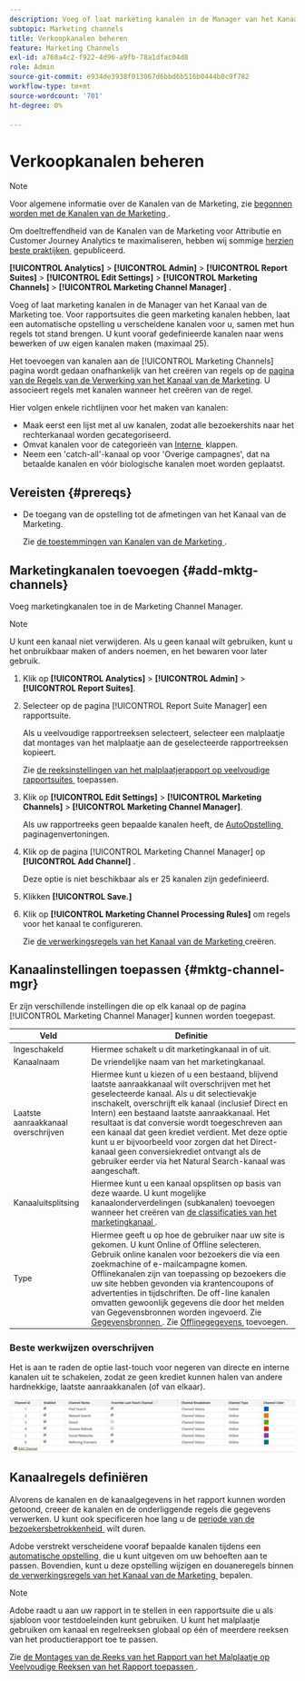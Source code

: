 ```yaml
---
description: Voeg of laat marketing kanalen in de Manager van het Kanaal van de Marketing toe. Voor rapportsuites die geen marketing kanalen hebben, laat een automatische opstelling u verscheidene kanalen voor u, samen met hun regels tot stand brengen. U kunt vooraf gedefinieerde kanalen naar wens bewerken of uw eigen kanalen maken (maximaal 25).
subtopic: Marketing channels
title: Verkoopkanalen beheren
feature: Marketing Channels
exl-id: a768a4c2-f922-4d96-a9fb-78a1dfac04d8
role: Admin
source-git-commit: e934de3938f013067d6bbd6b516b0444b0c9f782
workflow-type: tm+mt
source-wordcount: '701'
ht-degree: 0%

---
```


# Verkoopkanalen beheren

>[!NOTE]
>
> Voor algemene informatie over de Kanalen van de Marketing, zie [&#x200B; begonnen worden met de Kanalen van de Marketing &#x200B;](/help/components/c-marketing-channels/c-getting-started-mchannel.md).
>
> Om doeltreffendheid van de Kanalen van de Marketing voor Attributie en Customer Journey Analytics te maximaliseren, hebben wij sommige [&#x200B; herzien beste praktijken &#x200B;](/help/components/c-marketing-channels/mchannel-best-practices.md) gepubliceerd.

**[!UICONTROL Analytics]** > **[!UICONTROL Admin]** > **[!UICONTROL Report Suites]** > **[!UICONTROL Edit Settings]** > **[!UICONTROL Marketing Channels]** > **[!UICONTROL Marketing Channel Manager]** .

Voeg of laat marketing kanalen in de Manager van het Kanaal van de Marketing toe. Voor rapportsuites die geen marketing kanalen hebben, laat een automatische opstelling u verscheidene kanalen voor u, samen met hun regels tot stand brengen. U kunt vooraf gedefinieerde kanalen naar wens bewerken of uw eigen kanalen maken (maximaal 25).

Het toevoegen van kanalen aan de [!UICONTROL Marketing Channels] pagina wordt gedaan onafhankelijk van het creëren van regels op de [&#x200B; pagina van de Regels van de Verwerking van het Kanaal van de Marketing &#x200B;](/help/admin/tools/manage-rs/edit-settings/marketing-channels/mc-proc-rules.md). U associeert regels met kanalen wanneer het creëren van de regel.

Hier volgen enkele richtlijnen voor het maken van kanalen:

* Maak eerst een lijst met al uw kanalen, zodat alle bezoekershits naar het rechterkanaal worden gecategoriseerd.
* Omvat kanalen voor de categorieën van [&#x200B; Interne &#x200B;](/help/admin/tools/manage-rs/edit-settings/marketing-channels/mc-proc-rules.md) klappen.
* Neem een &#39;catch-all&#39;-kanaal op voor &#39;Overige campagnes&#39;, dat na betaalde kanalen en vóór biologische kanalen moet worden geplaatst.


## Vereisten {#prereqs}

* De toegang van de opstelling tot de afmetingen van het Kanaal van de Marketing.

  Zie [&#x200B; de toestemmingen van Kanalen van de Marketing &#x200B;](/help/components/c-marketing-channels/c-channel-report-access.md).

## Marketingkanalen toevoegen {#add-mktg-channels}

Voeg marketingkanalen toe in de Marketing Channel Manager.

>[!NOTE]
>
>U kunt een kanaal niet verwijderen. Als u geen kanaal wilt gebruiken, kunt u het onbruikbaar maken of anders noemen, en het bewaren voor later gebruik.

1. Klik op **[!UICONTROL Analytics]** > **[!UICONTROL Admin]** > **[!UICONTROL Report Suites]**.
1. Selecteer op de pagina [!UICONTROL Report Suite Manager] een rapportsuite.

   Als u veelvoudige rapportreeksen selecteert, selecteer een malplaatje dat montages van het malplaatje aan de geselecteerde rapportreeksen kopieert.

   Zie [&#x200B; de reeksinstellingen van het malplaatjerapport op veelvoudige rapportsuites &#x200B;](/help/components/c-marketing-channels/c-getting-started-mchannel.md) toepassen.

1. Klik op **[!UICONTROL Edit Settings]** > **[!UICONTROL Marketing Channels]** > **[!UICONTROL Marketing Channel Manager]**.

   Als uw rapportreeks geen bepaalde kanalen heeft, de [&#x200B; AutoOpstelling &#x200B;](/help/components/c-marketing-channels/c-getting-started-mchannel.md) paginagenvertoningen.

1. Klik op de pagina [!UICONTROL Marketing Channel Manager] op **[!UICONTROL Add Channel]** .

   Deze optie is niet beschikbaar als er 25 kanalen zijn gedefinieerd.

1. Klikken **[!UICONTROL Save.]**
1. Klik op **[!UICONTROL Marketing Channel Processing Rules]** om regels voor het kanaal te configureren.

   Zie [&#x200B; de verwerkingsregels van het Kanaal van de Marketing &#x200B;](/help/admin/tools/manage-rs/edit-settings/marketing-channels/mc-proc-rules.md) creëren.

## Kanaalinstellingen toepassen {#mktg-channel-mgr}

Er zijn verschillende instellingen die op elk kanaal op de pagina [!UICONTROL Marketing Channel Manager] kunnen worden toegepast.

| Veld | Definitie |
|--- |--- |
| Ingeschakeld | Hiermee schakelt u dit marketingkanaal in of uit. |
| Kanaalnaam | De vriendelijke naam van het marketingkanaal. |
| Laatste aanraakkanaal overschrijven | Hiermee kunt u kiezen of u een bestaand, blijvend laatste aanraakkanaal wilt overschrijven met het geselecteerde kanaal. Als u dit selectievakje inschakelt, overschrijft elk kanaal (inclusief Direct en Intern) een bestaand laatste aanraakkanaal. Het resultaat is dat conversie wordt toegeschreven aan een kanaal dat geen krediet verdient. Met deze optie kunt u er bijvoorbeeld voor zorgen dat het Direct-kanaal geen conversiekrediet ontvangt als de gebruiker eerder via het Natural Search-kanaal was aangeschaft. |
| Kanaaluitsplitsing | Hiermee kunt u een kanaal opsplitsen op basis van deze waarde. U kunt mogelijke kanaalonderverdelingen (subkanalen) toevoegen wanneer het creëren van [&#x200B; de classificaties van het marketingkanaal &#x200B;](/help/admin/tools/manage-rs/edit-settings/marketing-channels/classifications-mchannel.md). |
| Type | Hiermee geeft u op hoe de gebruiker naar uw site is gekomen. U kunt Online of Offline selecteren. Gebruik online kanalen voor bezoekers die via een zoekmachine of e-mailcampagne komen. Offlinekanalen zijn van toepassing op bezoekers die uw site hebben gevonden via krantencoupons of advertenties in tijdschriften. De off-line kanalen omvatten gewoonlijk gegevens die door het melden van Gegevensbronnen worden ingevoerd. Zie [&#x200B; Gegevensbronnen &#x200B;](/help/import/data-sources/overview.md). Zie [&#x200B; Offlinegegevens &#x200B;](/help/components/c-marketing-channels/c-getting-started-mchannel.md) toevoegen. |

### Beste werkwijzen overschrijven

Het is aan te raden de optie last-touch voor negeren van directe en interne kanalen uit te schakelen, zodat ze geen krediet kunnen halen van andere hardnekkige, laatste aanraakkanalen (of van elkaar).

![](assets/int-channel2.png)

## Kanaalregels definiëren

Alvorens de kanalen en de kanaalgegevens in het rapport kunnen worden getoond, creeer de kanalen en de onderliggende regels die gegevens verwerken. U kunt ook specificeren hoe lang u de [&#x200B; periode van de bezoekersbetrokkenheid &#x200B;](/help/admin/tools/manage-rs/edit-settings/marketing-channels/visitor-engagement.md) wilt duren.

Adobe verstrekt verscheidene vooraf bepaalde kanalen tijdens een [&#x200B; automatische opstelling &#x200B;](/help/components/c-marketing-channels/c-getting-started-mchannel.md) die u kunt uitgeven om uw behoeften aan te passen. Bovendien, kunt u deze opstelling wijzigen en douaneregels binnen [&#x200B; de verwerkingsregels van het Kanaal van de Marketing &#x200B;](/help/admin/tools/manage-rs/edit-settings/marketing-channels/mc-proc-rules.md) bepalen.

>[!NOTE]
>
>Adobe raadt u aan uw rapport in te stellen in een rapportsuite die u als sjabloon voor testdoeleinden kunt gebruiken. U kunt het malplaatje gebruiken om kanaal en regelreeksen globaal op één of meerdere reeksen van het productierapport toe te passen.
>
>Zie [&#x200B; de Montages van de Reeks van het Rapport van het Malplaatje op Veelvoudige Reeksen van het Rapport toepassen &#x200B;](/help/components/c-marketing-channels/c-getting-started-mchannel.md).
